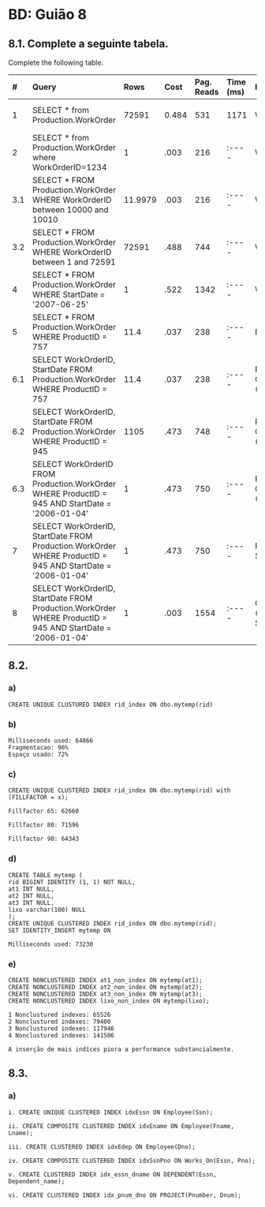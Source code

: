 # BD: Guião 8


## ​8.1. Complete a seguinte tabela.
Complete the following table.

| #    | Query                                                                                                      | Rows  | Cost  | Pag. Reads | Time (ms) | Index used | Index Op.            | Discussion |
| :--- | :--------------------------------------------------------------------------------------------------------- | :---- | :---- | :--------- | :-------- | :--------- | :------------------- | :--------- |
| 1    | SELECT * from Production.WorkOrder                                                                         | 72591 | 0.484 | 531        | 1171      | WorkOrderID(PK)         | Clustered Index Scan |            |
| 2    | SELECT * from Production.WorkOrder where WorkOrderID=1234                                                  |   1    |   .003    |     216       |  :----         |      WorkOrderID(PK)      |      Clustered Index Seek                |            |
| 3.1  | SELECT * FROM Production.WorkOrder WHERE WorkOrderID between 10000 and 10010                               |   11.9979    |    .003   |      216      |    :----       |      WorkOrderID(PK)      |         Clustered Index Seek             |            |
| 3.2  | SELECT * FROM Production.WorkOrder WHERE WorkOrderID between 1 and 72591                                   |  72591     |   .488    |     744       |    :----       |    WorkOrderID(PK)        |        Clustered Index Seek              |            |
| 4    | SELECT * FROM Production.WorkOrder WHERE StartDate = '2007-06-25'                                          |   1    |   .522    |     1342       |     :----      |    WorkOrderID(PK)        |         Clustered Index Scan             |            |
| 5    | SELECT * FROM Production.WorkOrder WHERE ProductID = 757                                                   |  11.4     |  .037     |      238      |     :----      |     ProductID       |          Index Seek            |            |
| 6.1  | SELECT WorkOrderID, StartDate FROM Production.WorkOrder WHERE ProductID = 757                              |  11.4     |   .037    |    238        |     :----      |    ProductID Covered (StartDate)        |        Index Seek              |            |
| 6.2  | SELECT WorkOrderID, StartDate FROM Production.WorkOrder WHERE ProductID = 945                              |  1105     |   .473    |     748       |    :----       |    ProductID Covered (StartDate)        |         Clustered Index Scan             |            |
| 6.3  | SELECT WorkOrderID FROM Production.WorkOrder WHERE ProductID = 945 AND StartDate = '2006-01-04'            |   1    |    .473   |    750        |     :----      |   ProductID Covered (StartDate)         |         Clustered Index Scan             |            |
| 7    | SELECT WorkOrderID, StartDate FROM Production.WorkOrder WHERE ProductID = 945 AND StartDate = '2006-01-04' |   1    |  .473     |     750       |   :----        |     ProductID and StartDate       |    Clustered Index Scan                  |            |
| 8    | SELECT WorkOrderID, StartDate FROM Production.WorkOrder WHERE ProductID = 945 AND StartDate = '2006-01-04' |  1     |   .003    |     1554       |    :----       |   Composite (ProductID, StartDate)         |    Index Seek                  |            |

## ​8.2.

### a)

```
CREATE UNIQUE CLUSTURED INDEX rid_index ON dbo.mytemp(rid)
```

### b)

```
Milliseconds used: 64866
Fragmentacao: 96%
Espaço usado: 72%
```

### c)

```
CREATE UNIQUE CLUSTERED INDEX rid_index ON dbo.mytemp(rid) with (FILLFACTOR = x);

Fillfactor 65: 62660

Fillfactor 80: 71596

Fillfactor 90: 64343
```

### d)

```
CREATE TABLE mytemp (
rid BIGINT IDENTITY (1, 1) NOT NULL,
at1 INT NULL,
at2 INT NULL,
at3 INT NULL,
lixo varchar(100) NULL
);
CREATE UNIQUE CLUSTERED INDEX rid_index ON dbo.mytemp(rid);
SET IDENTITY_INSERT mytemp ON

Milliseconds used: 73230
```

### e)

```
CREATE NONCLUSTERED INDEX at1_non_index ON mytemp(at1);
CREATE NONCLUSTERED INDEX at2_non_index ON mytemp(at2);
CREATE NONCLUSTERED INDEX at3_non_index ON mytemp(at3);
CREATE NONCLUSTERED INDEX lixo_non_index ON mytemp(lixo);

1 Nonclustured indexes: 65526
2 Nonclustured indexes: 79400
3 Nonclustured indexes: 117946
4 Nonclustured indexes: 141506

A inserção de mais indíces piora a performance substancialmente.

```

## ​8.3.


### a)
```
i. CREATE UNIQUE CLUSTERED INDEX idxEssn ON Employee(Ssn);

ii. CREATE COMPOSITE CLUSTERED INDEX idxEname ON Employee(Fname, Lname);

iii. CREATE CLUSTERED INDEX idxEdep ON Employee(Dno);

iv. CREATE COMPOSITE CLUSTERED INDEX idxSsnPno ON Works_On(Essn, Pno);

v. CREATE CLUSTERED INDEX idx_essn_dname ON DEPENDENT(Essn, Dependent_name);

vi. CREATE CLUSTERED INDEX idx_pnum_dno ON PROJECT(Pnumber, Dnum);
```